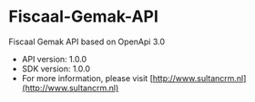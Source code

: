# Fiscaal-Gemak-API

Fiscaal Gemak API based on OpenApi 3.0

- API version: 1.0.0
- SDK version: 1.0.0
- For more information, please visit [http://www.sultancrm.nl](http://www.sultancrm.nl)
